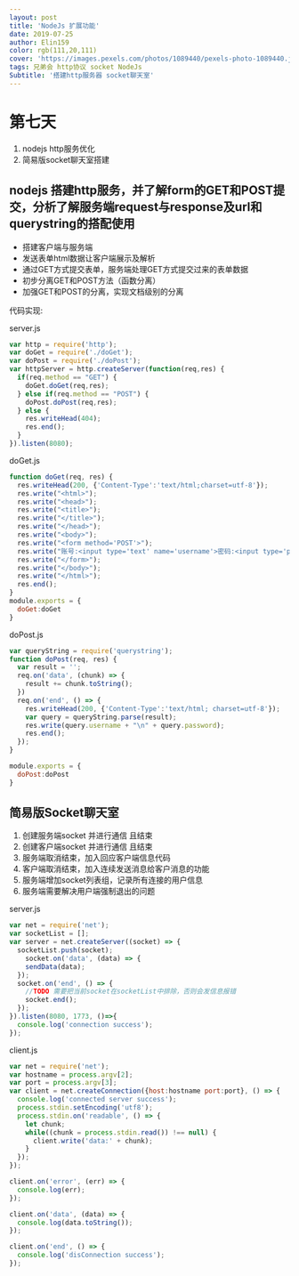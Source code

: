 ```yaml
---
layout: post
title: 'NodeJs 扩展功能'
date: 2019-07-25
author: Elin159
color: rgb(111,20,111)
cover: 'https://images.pexels.com/photos/1089440/pexels-photo-1089440.jpeg?auto=compress&cs=tinysrgb&dpr=3&h=750&w=1260'
tags: 兄弟会 http协议 socket NodeJs
Subtitle: '搭建http服务器 socket聊天室'
---
```




# 第七天

1. nodejs http服务优化
2. 简易版socket聊天室搭建



## nodejs 搭建http服务，并了解form的GET和POST提交，分析了解服务端request与response及url和querystring的搭配使用

* 搭建客户端与服务端
* 发送表单html数据让客户端展示及解析
* 通过GET方式提交表单，服务端处理GET方式提交过来的表单数据
* 初步分离GET和POST方法（函数分离）
* 加强GET和POST的分离，实现文档级别的分离

代码实现:

server.js

```javascript
var http = require('http');
var doGet = require('./doGet');
var doPost = require('./doPost');
var httpServer = http.createServer(function(req,res) {
  if(req.method == "GET") {
    doGet.doGet(req,res);
  } else if(req.method == "POST") {
    doPost.doPost(req,res);
  } else {
    res.writeHead(404);
    res.end();
  }
}).listen(8080);
```

doGet.js

```javascript
function doGet(req, res) {
  res.writeHead(200, {'Content-Type':'text/html;charset=utf-8'});
  res.write("<html>");
  res.write("<head>");
  res.write("<title>");
  res.write("</title>");
  res.write("</head>");
  res.write("<body>");
  res.write("<form method='POST'>");
  res.write("账号:<input type='text' name='username'>密码:<input type='password' name='password'><input type='submit' value='提交'>");
  res.write("</form>");
  res.write("</body>");
  res.write("</html>");
  res.end();
}
module.exports = {
  doGet:doGet
}
```

doPost.js

```javascript
var queryString = require('querystring');
function doPost(req, res) {
  var result = '';
  req.on('data', (chunk) => {
    result += chunk.toString();
  })
  req.on('end', () => {
    res.writeHead(200, {'Content-Type':'text/html; charset=utf-8'});
    var query = queryString.parse(result);
    res.write(query.username + "\n" + query.password);
    res.end();
  });
}

module.exports = {
  doPost:doPost
}
```



## 简易版Socket聊天室

1. 创建服务端socket 并进行通信 且结束
2. 创建客户端socket 并进行通信 且结束
3. 服务端取消结束，加入回应客户端信息代码
4. 客户端取消结束，加入连续发送消息给客户消息的功能
5. 服务端增加socket列表组，记录所有连接的用户信息
6. 服务端需要解决用户端强制退出的问题



server.js

```javascript
var net = require('net');
var socketList = [];
var server = net.createServer((socket) => {
  socketList.push(socket);
	socket.on('data', (data) => {
    sendData(data);
  });
  socket.on('end', () => {
    //TODO 需要把当前socket在socketList中排除，否则会发信息报错
    socket.end();
  });
}).listen(8080, 1773, ()=>{
  console.log('connection success');
});
```



client.js

```javascript
var net = require('net');
var hostname = process.argv[2];
var port = process.argv[3];
var client = net.createConnection({host:hostname port:port}, () => {
  console.log('connected server success');
  process.stdin.setEncoding('utf8');
  process.stdin.on('readable', () => {
    let chunk;
    while((chunk = process.stdin.read()) !== null) {
      client.write('data:' + chunk);
    }
  });
});

client.on('error', (err) => {
  console.log(err);
});

client.on('data', (data) => {
  console.log(data.toString());
});

client.on('end', () => {
  console.log('disConnection success');
});
```

